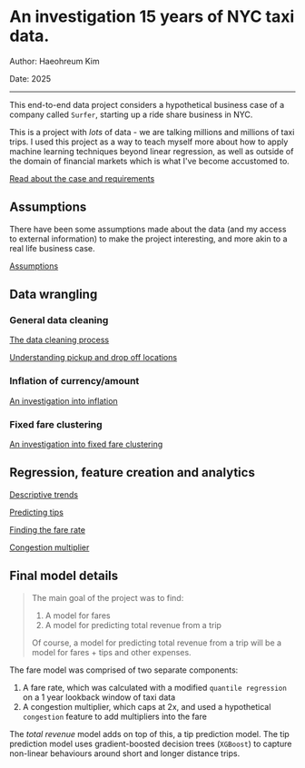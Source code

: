 # An investigation 15 years of NYC taxi data.

Author: Haeohreum Kim

Date: 2025

---

This end-to-end data project considers a hypothetical business case of a company called `Surfer`, starting up a ride share business in NYC. 

This is a project with *lots* of data - we are talking millions and millions of taxi trips. I used this project as a way to teach myself more about how to apply machine learning techniques beyond linear regression, as well as outside of the domain of financial markets which is what I've become accustomed to.

[Read about the case and requirements](./business_case.md)

## Assumptions

There have been some assumptions made about the data (and my access to external information) to make the project interesting, and more akin to a real life business case.

[Assumptions](./assumptions.md)

## Data wrangling

### General data cleaning
[The data cleaning process](./ds-research/data/research/data_quality.ipynb)

[Understanding pickup and drop off locations](./ds-research/data/research/understanding_locations.ipynb)

### Inflation of currency/amount
[An investigation into inflation](./ds-research/data/research/inflation.ipynb)

### Fixed fare clustering
[An investigation into fixed fare clustering](./ds-research/data/research/fixed_fares.ipynb)

## Regression, feature creation and analytics

[Descriptive trends](./ds-research/research/descriptive_trends.ipynb)

[Predicting tips](./ds-research/research/tips.ipynb)

[Finding the fare rate](./ds-research/research/fare_amount.ipynb)

[Congestion multiplier](./ds-research/research/congestion.ipynb)

## Final model details

> The main goal of the project was to find:
> 1. A model for fares
> 2. A model for predicting total revenue from a trip
>
> Of course, a model for predicting total revenue from a trip will be a model for fares + tips and other expenses.

The fare model was comprised of two separate components:
1. A fare rate, which was calculated with a modified `quantile regression` on a 1 year lookback window of taxi data
2. A congestion multiplier, which caps at 2x, and used a hypothetical `congestion` feature to add multipliers into the fare

The *total revenue* model adds on top of this, a tip prediction model. The tip prediction model uses gradient-boosted decision trees (`XGBoost`) to capture non-linear behaviours around short and longer distance trips. 